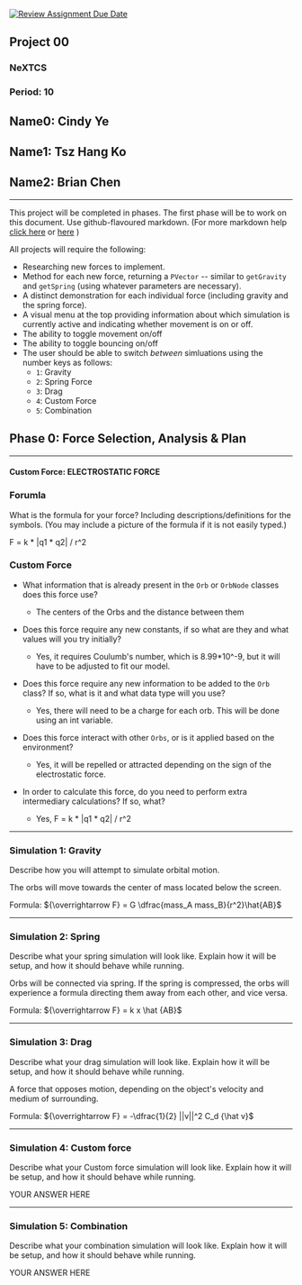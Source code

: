 [![Review Assignment Due Date](https://classroom.github.com/assets/deadline-readme-button-22041afd0340ce965d47ae6ef1cefeee28c7c493a6346c4f15d667ab976d596c.svg)](https://classroom.github.com/a/gbHItYk9)
## Project 00
### NeXTCS
### Period: 10
## Name0: Cindy Ye
## Name1: Tsz Hang Ko
## Name2: Brian Chen
---

This project will be completed in phases. The first phase will be to work on this document. Use github-flavoured markdown. (For more markdown help [click here](https://github.com/adam-p/markdown-here/wiki/Markdown-Cheatsheet) or [here](https://docs.github.com/en/get-started/writing-on-github/getting-started-with-writing-and-formatting-on-github/basic-writing-and-formatting-syntax) )

All projects will require the following:
- Researching new forces to implement.
- Method for each new force, returning a `PVector`  -- similar to `getGravity` and `getSpring` (using whatever parameters are necessary).
- A distinct demonstration for each individual force (including gravity and the spring force).
- A visual menu at the top providing information about which simulation is currently active and indicating whether movement is on or off.
- The ability to toggle movement on/off
- The ability to toggle bouncing on/off
- The user should be able to switch _between_ simluations using the number keys as follows:
  - `1`: Gravity
  - `2`: Spring Force
  - `3`: Drag
  - `4`: Custom Force
  - `5`: Combination


## Phase 0: Force Selection, Analysis & Plan
---------- 

#### Custom Force: ELECTROSTATIC FORCE

### Forumla
What is the formula for your force? Including descriptions/definitions for the symbols. (You may include a picture of the formula if it is not easily typed.)

F = k * |q1 * q2| / r^2

### Custom Force
- What information that is already present in the `Orb` or `OrbNode` classes does this force use?
  - The centers of the Orbs and the distance between them

- Does this force require any new constants, if so what are they and what values will you try initially?
  - Yes, it requires Coulumb's number, which is 8.99*10^-9, but it will have to be adjusted to fit our model.

- Does this force require any new information to be added to the `Orb` class? If so, what is it and what data type will you use?
  - Yes, there will need to be a charge for each orb. This will be done using an int variable. 

- Does this force interact with other `Orbs`, or is it applied based on the environment?
  - Yes, it will be repelled or attracted depending on the sign of the electrostatic force. 

- In order to calculate this force, do you need to perform extra intermediary calculations? If so, what?
  - Yes, F = k * |q1 * q2| / r^2

--- 

### Simulation 1: Gravity
Describe how you will attempt to simulate orbital motion.

The orbs will move towards the center of mass located below the screen. 

Formula: ${\overrightarrow F} = G \dfrac{mass_A mass_B}{r^2}\hat{AB}$


--- 

### Simulation 2: Spring
Describe what your spring simulation will look like. Explain how it will be setup, and how it should behave while running.

Orbs will be connected via spring. If the spring is compressed, the orbs will experience a formula directing them away from each other, and vice versa. 

Formula: ${\overrightarrow F} = k x \hat {AB}$

--- 

### Simulation 3: Drag
Describe what your drag simulation will look like. Explain how it will be setup, and how it should behave while running.

A force that opposes motion, depending on the object's velocity and medium of surrounding. 

Formula: ${\overrightarrow F} = -\dfrac{1}{2} ||v||^2 C_d {\hat v}$

--- 

### Simulation 4: Custom force
Describe what your Custom force simulation will look like. Explain how it will be setup, and how it should behave while running.

YOUR ANSWER HERE

--- 

### Simulation 5: Combination
Describe what your combination simulation will look like. Explain how it will be setup, and how it should behave while running.

YOUR ANSWER HERE

